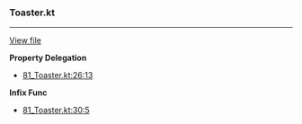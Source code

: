 ### Toaster.kt
---
[View file](../../precision_analyzed/81_Toaster.kt)

**Property Delegation**

 - [81_Toaster.kt:26:13](../../precision_analyzed/81_Toaster.kt#L26)

**Infix Func**

 - [81_Toaster.kt:30:5](../../precision_analyzed/81_Toaster.kt#L30)
